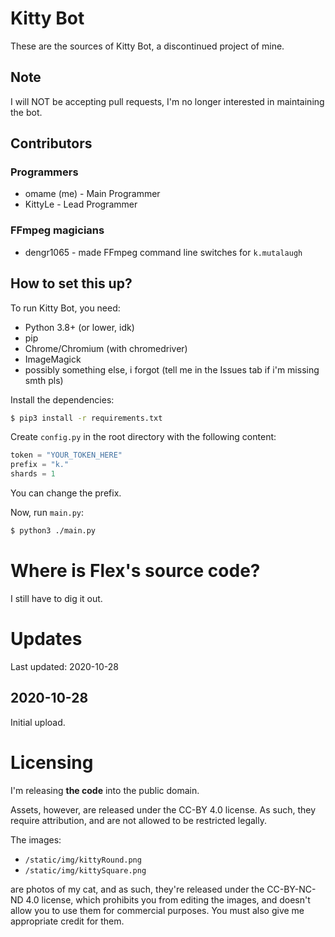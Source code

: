 # Kitty Bot
These are the sources of Kitty Bot, a discontinued project of mine.

## Note
I will NOT be accepting pull requests, I'm no longer interested in maintaining the bot.

## Contributors
### Programmers
 - omame (me) - Main Programmer
 - KittyLe - Lead Programmer

### FFmpeg magicians
 - dengr1065 - made FFmpeg command line switches for `k.mutalaugh`

## How to set this up?
To run Kitty Bot, you need:
 - Python 3.8+ (or lower, idk)
 - pip
 - Chrome/Chromium (with chromedriver)
 - ImageMagick
 - possibly something else, i forgot (tell me in the Issues tab if i'm missing smth pls)

Install the dependencies:
```sh
$ pip3 install -r requirements.txt
```

Create `config.py` in the root directory with the following content:
```py
token = "YOUR_TOKEN_HERE"
prefix = "k."
shards = 1
```
You can change the prefix.

Now, run `main.py`:
```sh
$ python3 ./main.py
```

# Where is Flex's source code?
I still have to dig it out.

# Updates
Last updated: 2020-10-28

## 2020-10-28
Initial upload.

# Licensing
I'm releasing **the code** into the public domain.

Assets, however, are released under the CC-BY 4.0 license. As such, they require attribution, and are not allowed to be restricted legally.

The images:
 - `/static/img/kittyRound.png`
 - `/static/img/kittySquare.png`

are photos of my cat, and as such, they're released under the CC-BY-NC-ND 4.0 license, which prohibits you from editing the images, and doesn't allow you to use them for commercial purposes. You must also give me appropriate credit for them.
